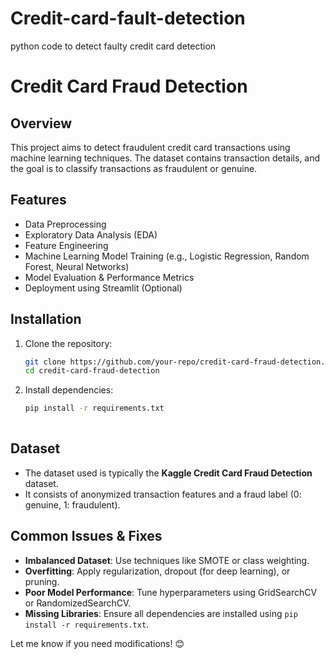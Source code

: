 # Credit-card-fault-detection
python code to detect faulty credit card detection
# Credit Card Fraud Detection

## Overview
This project aims to detect fraudulent credit card transactions using machine learning techniques. The dataset contains transaction details, and the goal is to classify transactions as fraudulent or genuine.

## Features
- Data Preprocessing
- Exploratory Data Analysis (EDA)
- Feature Engineering
- Machine Learning Model Training (e.g., Logistic Regression, Random Forest, Neural Networks)
- Model Evaluation & Performance Metrics
- Deployment using Streamlit (Optional)

## Installation
1. Clone the repository:
   ```bash
   git clone https://github.com/your-repo/credit-card-fraud-detection.git
   cd credit-card-fraud-detection
   ```
2. Install dependencies:
   ```bash
   pip install -r requirements.txt
  

## Dataset
- The dataset used is typically the **Kaggle Credit Card Fraud Detection** dataset.
- It consists of anonymized transaction features and a fraud label (0: genuine, 1: fraudulent).

## Common Issues & Fixes
- **Imbalanced Dataset**: Use techniques like SMOTE or class weighting.
- **Overfitting**: Apply regularization, dropout (for deep learning), or pruning.
- **Poor Model Performance**: Tune hyperparameters using GridSearchCV or RandomizedSearchCV.
- **Missing Libraries**: Ensure all dependencies are installed using `pip install -r requirements.txt`.



Let me know if you need modifications! 😊

